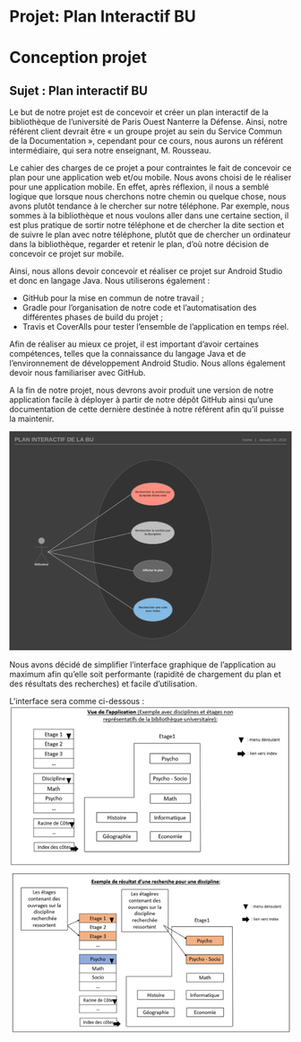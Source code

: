 # Projet: Plan Interactif BU
<h1>Conception projet</h1>

<h2>Sujet : Plan interactif BU </h2>

<p>
Le but de notre projet est de concevoir et créer un plan interactif de la bibliothèque de l’université de Paris Ouest Nanterre la Défense. Ainsi, notre référent client devrait être « un groupe projet au sein du Service Commun de la Documentation », cependant pour ce cours, nous aurons un référent intermédiaire, qui sera notre enseignant, M. Rousseau.
</p>
<p>
Le cahier des charges de ce projet a pour contraintes le fait de concevoir ce plan pour une application web et/ou mobile. Nous avons choisi de le réaliser pour une application mobile. En effet, après réflexion, il nous a semblé logique que 
lorsque nous cherchons notre chemin ou quelque chose, nous avons plutôt tendance à le chercher sur notre téléphone. Par exemple, nous sommes à la bibliothèque et nous voulons aller dans une certaine section, il est plus pratique de sortir 
notre téléphone et de chercher la dite section et de suivre le plan avec notre téléphone, plutôt que de chercher un ordinateur dans la bibliothèque, regarder et retenir le plan, d’où notre décision de concevoir ce projet sur mobile.
</p>
<p>
Ainsi, nous allons devoir concevoir et réaliser ce projet sur Android Studio et donc en langage Java. Nous utiliserons également :
  <ul>
    <li>	GitHub pour la mise en commun de notre travail ;</li>
    <li>	Gradle pour l’organisation de notre code et l’automatisation des différentes phases de build du projet ;</li>
    <li>	Travis  et CoverAlls pour tester l’ensemble de l’application en temps réel.</li>
  </ul>
</p>
<p>
Afin de réaliser au mieux ce projet, il est important d’avoir certaines compétences, telles que la connaissance du langage Java et de l’environnement de développement Android Studio. Nous allons également devoir nous familiariser avec GitHub.
</p>
<p>
A la fin de notre projet, nous devrons avoir produit une version de notre application facile à déployer à partir de notre dépôt GitHub ainsi qu’une documentation de cette dernière destinée à notre référent afin qu’il puisse la maintenir.
</p>

<img src="https://raw.githubusercontent.com/Mohamed-MIAGE/UseCaseBU/master/Documents/img/UseCaseBU%20-%20Dark.png"/>

<p>
Nous avons décidé de simplifier l’interface graphique de l’application au maximum afin qu’elle soit performante (rapidité de chargement du plan et des résultats des recherches) et facile d’utilisation.
</p>
<p>
L’interface sera comme ci-dessous :
<br/>
<img src="https://raw.githubusercontent.com/Mohamed-MIAGE/UseCaseBU/master/Documents/img/vue_appli_base.png" />

<img src="https://raw.githubusercontent.com/Mohamed-MIAGE/UseCaseBU/master/Documents/img/vue_appli_recherche.png" />
</p>

